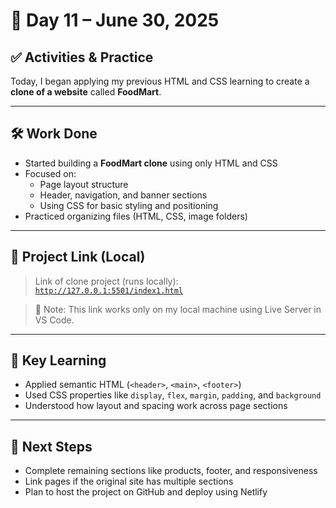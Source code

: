 # 📅 Day 11 – June 30, 2025

## ✅ Activities & Practice

Today, I began applying my previous HTML and CSS learning to create a **clone of a website** called **FoodMart**.

---

## 🛠️ Work Done

- Started building a **FoodMart clone** using only HTML and CSS
- Focused on:
  - Page layout structure
  - Header, navigation, and banner sections
  - Using CSS for basic styling and positioning
- Practiced organizing files (HTML, CSS, image folders)

---

## 🔗 Project Link (Local)

> Link of clone project (runs locally):  
> [`http://127.0.0.1:5501/index1.html`](http://127.0.0.1:5501/index1.html)

> 🔹 Note: This link works only on my local machine using Live Server in VS Code.

---

## 🧠 Key Learning

- Applied semantic HTML (`<header>`, `<main>`, `<footer>`)
- Used CSS properties like `display`, `flex`, `margin`, `padding`, and `background`
- Understood how layout and spacing work across page sections

---

## 📌 Next Steps

- Complete remaining sections like products, footer, and responsiveness
- Link pages if the original site has multiple sections
- Plan to host the project on GitHub and deploy using Netlify



